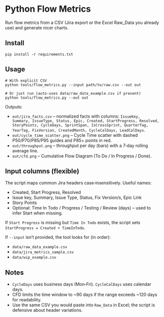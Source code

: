 # Python Flow Metrics

Run flow metrics from a CSV (Jira export or the Excel Raw_Data you already use) and generate nicer charts.

## Install

```
pip install -r requirements.txt
```

## Usage

```
# With explicit CSV
python tools/flow_metrics.py --input path/to/raw.csv --out out

# Or just run (auto-uses data/raw_data_example.csv if present)
python tools/flow_metrics.py --out out
```

Outputs:
- `out/jira_facts.csv` – normalized facts with columns:
  `IssueKey, Summary, IssueType, Status, Epic, Created, StartProgress, Resolved,
   StoryPoints, CycleDays, SprintSpan, IsCrossSprint, QuarterTag, YearTag,
   FixVersion, CreatedMonth, CycleCalDays, LeadCalDays`.
- `out/cycle_time_scatter.png` – Cycle Time scatter with dashed P50/P70/P85/P95 guides and P85+ points in red.
- `out/throughput.png` – throughput per day (bars) with a 7‑day rolling average line.
- `out/cfd.png` – Cumulative Flow Diagram (To Do / In Progress / Done).

## Input columns (flexible)
The script maps common Jira headers case‑insensitively. Useful names:
- Created, Start Progress, Resolved
- Issue key, Summary, Issue Type, Status, Fix Version/s, Epic Link
- Story Points
- Optional: Time In Todo / Progress / Testing / Review (days) – used to infer Start when missing.

If `Start Progress` is missing but `Time In Todo` exists, the script sets `StartProgress = Created + TimeInTodo`.

If `--input` isn’t provided, the tool looks for (in order):
- `data/raw_data_example.csv`
- `data/jira_metrics_sample.csv`
- `data/wip_example.csv`

## Notes
- `CycleDays` uses business days (Mon‑Fri). `CycleCalDays` uses calendar days.
- CFD limits the time window to ~90 days if the range exceeds ~120 days for readability.
- Use the same CSV you would paste into `Raw_Data` in Excel; the script is defensive about header variations.
